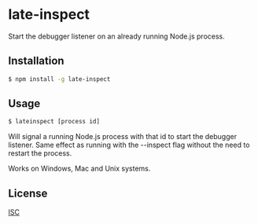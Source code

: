 # late-inspect 

Start the debugger listener on an already running Node.js process.

## Installation

```sh
$ npm install -g late-inspect
```

## Usage

```bash
$ lateinspect [process id]
```

Will signal a running Node.js process with that id to start the debugger listener.
Same effect as running with the --inspect flag without the need to restart the process.

Works on Windows, Mac and Unix systems.  

## License

[ISC](LICENSE)
